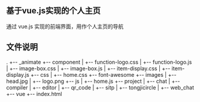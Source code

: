 ## 基于vue.js实现的个人主页
通过 vue.js 实现的前端界面，用作个人主页的导航

## 文件说明
.
+-- _animate
+-- component
|   +-- function-logo.css
|   +-- function-logo.js
|   +-- image-box.css
|   +-- image-box.js
|   +-- item-display.css
|   +-- item-display.js
+-- css
|   +-- home.css
+-- font-awesome
+-- images
|   +-- head.jpg
|   +-- logo.png
+-- js
|   +-- home.js
+-- project
|   +-- chat
|   +-- compiler
|   +-- editor
|   +-- qr_code
|   +-- sitp
|   +-- tongjicircle
|   +-- web_chat
+-- vue
+-- index.html
